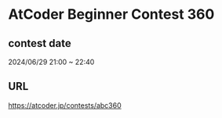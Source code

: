 # AtCoder Beginner Contest 360

## contest date 
2024/06/29 21:00 ~ 22:40

## URL
https://atcoder.jp/contests/abc360
